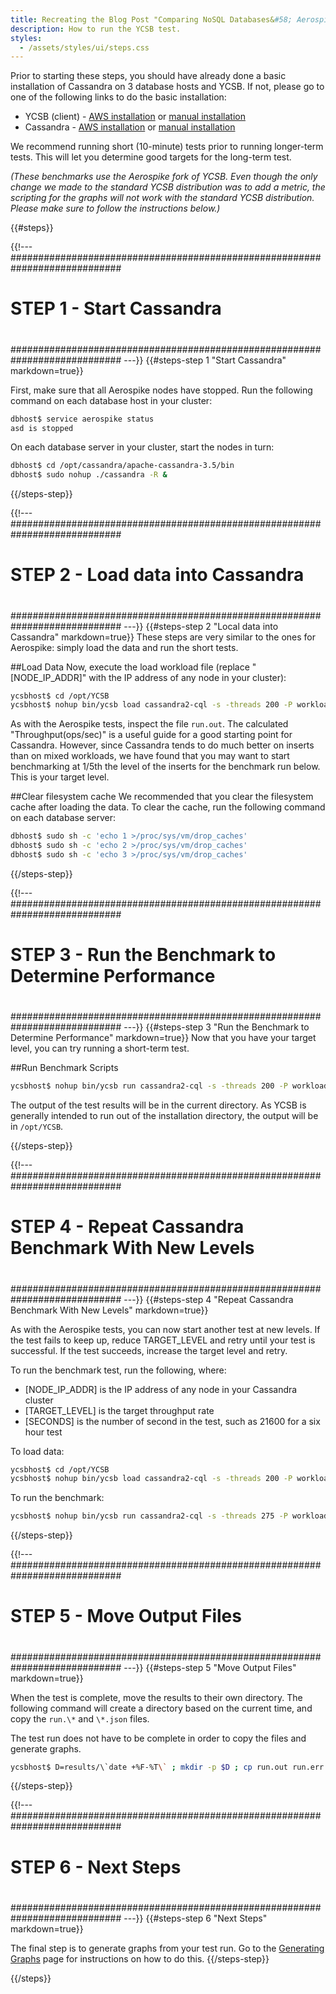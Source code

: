 ```yaml
---
title: Recreating the Blog Post "Comparing NoSQL Databases&#58; Aerospike and Cassandra - Benchmarking for Real" - Running the Benchmark on Cassandra
description: How to run the YCSB test.
styles:
  - /assets/styles/ui/steps.css
---
```


Prior to starting these steps, you should have already done a basic installation of Cassandra on 3 database hosts and YCSB. If not, please go to one of the following links to do the basic installation:

  * YCSB (client) - [AWS installation](/docs/benchmarks/cassandra/simple_ycsb/ycsb_aws.html) or [manual installation](/docs/benchmarks/cassandra/simple_ycsb/client_install.html)
  * Cassandra - [AWS installation](/docs/benchmarks/cassandra/simple_ycsb/cassandra_aws.html) or [manual installation](/docs/benchmarks/cassandra/simple_ycsb/cassandra_install.html)

We recommend running short (10-minute) tests prior to running longer-term tests. This will let you determine good targets for the long-term test.

_(These benchmarks use the Aerospike fork of YCSB. Even though the only change we made to the standard YCSB distribution was to add a metric, the scripting for the graphs will not work with the standard YCSB distribution. Please make sure to follow the instructions below.)_


{{#steps}}



{{!--- 
  ############################################################################
  #
  # STEP 1 - Start Cassandra
  #
  ############################################################################ 
---}}
{{#steps-step 1 "Start Cassandra" markdown=true}}

First, make sure that all Aerospike nodes have stopped. Run the following command on each database host in your cluster:

```bash
dbhost$ service aerospike status
asd is stopped
```
On each database server in your cluster, start the nodes in turn:

```bash
dbhost$ cd /opt/cassandra/apache-cassandra-3.5/bin
dbhost$ sudo nohup ./cassandra -R &
```

{{/steps-step}}

{{!--- 
  ############################################################################
  #
  # STEP 2 - Load data into Cassandra
  #
  ############################################################################ 
---}}
{{#steps-step 2 "Local data into Cassandra" markdown=true}}
These steps are very similar to the ones for Aerospike: simply load the data and run the short tests. 

##Load Data
Now, execute the load workload file (replace "[NODE\_IP\_ADDR]" with the IP address of any node in your cluster):  
```bash
ycsbhost$ cd /opt/YCSB
ycsbhost$ nohup bin/ycsb load cassandra2-cql -s -threads 200 -P workloads/workload-shortload -p hosts=[NODE_IP_ADDR] > run.out 2> run.err &
```

As with the Aerospike tests, inspect the file `run.out`. The calculated "Throughput(ops/sec)" is a useful guide for a good starting point for Cassandra. However, since Cassandra tends to do much better on inserts than on mixed workloads, we have found that you may want to start benchmarking at 1/5th the level of the inserts for the benchmark run below. This is your target level.

##Clear filesystem cache
We recommended that you clear the filesystem cache after loading the data. To clear the cache, run the following command on each database server:

```bash
dbhost$ sudo sh -c 'echo 1 >/proc/sys/vm/drop_caches'
dbhost$ sudo sh -c 'echo 2 >/proc/sys/vm/drop_caches'
dbhost$ sudo sh -c 'echo 3 >/proc/sys/vm/drop_caches'
```



{{/steps-step}}

{{!--- 
  ############################################################################
  #
  # STEP 3 - Run the Benchmark to Determine Performance
  #
  ############################################################################ 
---}}
{{#steps-step 3 "Run the Benchmark to Determine Performance" markdown=true}}
Now that you have your target level, you can try running a short-term test.

##Run Benchmark Scripts

```bash
ycsbhost$ nohup bin/ycsb run cassandra2-cql -s -threads 200 -P workloads/workload-shortrun -p hosts=[NODE_IP_ADDR] -p target=[TARGET_LEVEL] -p maxexecutiontime=[RUNTIME_SEC] > run.out 2> run.err &
```
The output of the test results will be in the current directory. As YCSB is generally intended to run out of the installation directory, the output will be in `/opt/YCSB`.


{{/steps-step}}

{{!--- 
  ############################################################################
  #
  # STEP 4 - Repeat Cassandra Benchmark With New Levels
  #
  ############################################################################ 
---}}
{{#steps-step 4 "Repeat Cassandra Benchmark With New Levels" markdown=true}}

As with the Aerospike tests, you can now start another test at new levels. If the test fails to keep up, reduce TARGET_LEVEL and retry until your test is successful. If the test succeeds, increase the target level and retry.

To run the benchmark test, run the following, where:
  * [NODE\_IP\_ADDR] is the IP address of any node in your Cassandra cluster
  * [TARGET_LEVEL] is the target throughput rate
  * [SECONDS] is the number of second in the test, such as 21600 for a six hour test

To load data:
```bash
ycsbhost$ cd /opt/YCSB
ycsbhost$ nohup bin/ycsb load cassandra2-cql -s -threads 200 -P workloads/workload-shortload -p hosts=[NODE_IP_ADDR] > run.out 2> run.err &
```

To run the benchmark:
```bash
ycsbhost$ nohup bin/ycsb run cassandra2-cql -s -threads 275 -P workloads/workload-shortrun -p hosts=[NODE_IP_ADDR] -p target=[TARGET_LEVEL] -p maxexecutiontime=[RUNTIME_SEC] > run.out 2> run.err &
```

{{/steps-step}}

{{!---
  ############################################################################
  #
  # STEP 5 - Move Output Files
  #
  ############################################################################
---}}
{{#steps-step 5 "Move Output Files" markdown=true}}

When the test is complete, move the results to their own directory. The following command will create a directory based on the current time, and copy the `run.\*` and `\*.json` files.

The test run does not have to be complete in order to copy the files and generate graphs.

```bash
ycsbhost$ D=results/\`date +%F-%T\` ; mkdir -p $D ; cp run.out run.err $D; cp **.json $D
```

{{/steps-step}}

{{!--- 
  ############################################################################
  #
  # STEP 6 - Next Steps
  #
  ############################################################################ 
---}}
{{#steps-step 6 "Next Steps" markdown=true}}

The final step is to generate graphs from your test run. Go to the [Generating Graphs](/docs/benchmarks/cassandra/simple_ycsb/graphs.html) page for instructions on how to do this.
{{/steps-step}}


{{/steps}}
